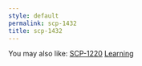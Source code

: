 ```yaml
---
style: default
permalink: scp-1432
title: scp-1432
---
```

You may also like:
[SCP-1220](http://scp-wiki.net/scp-1220)
[Learning](http://scp-wiki.net/learning)